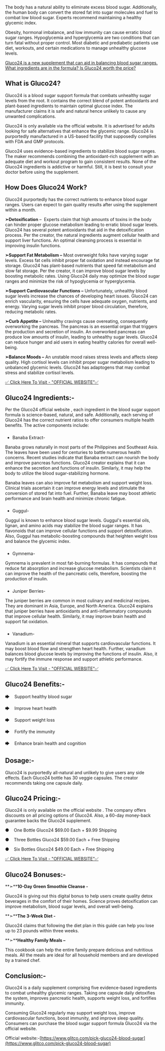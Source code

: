 The body has a natural ability to eliminate excess blood sugar. Additionally, the human body can convert the stored fat into sugar molecules and fuel to combat low blood sugar. Experts recommend maintaining a healthy glycemic index.

Obesity, hormonal imbalance, and low immunity can cause erratic blood sugar ranges. Hypoglycemia and hyperglycemia are two conditions that can turn fatal without proper control. Most diabetic and prediabetic patients use diet, workouts, and certain medications to manage unhealthy glucose levels.

[Gluco24 is a new supplement that can aid in balancing blood sugar ranges. What ingredients are in the formula? Is Gluco24 worth the price?](https://www.glitco.com/pick-gluco24-blood-sugar)

What is Gluco24?
----------------

Gluco24 is a blood sugar support formula that combats unhealthy sugar levels from the root. It contains the correct blend of potent antioxidants and plant-based ingredients to maintain optimal glucose index. The manufacturer claims it is safe and natural hence unlikely to cause any unwanted complications.

Gluco24 is only available via the official website. It is advertised for adults looking for safe alternatives that enhance the glycemic range. Gluco24 is purportedly manufactured in a US-based facility that supposedly complies with FDA and GMP protocols.

Gluco24 uses evidence-based ingredients to stabilize blood sugar ranges. The maker recommends combining the antioxidant-rich supplement with an adequate diet and workout program to gain consistent results. None of the Gluco24 ingredients is addictive or harmful. Still, it is best to consult your doctor before using the supplement.

How Does Gluco24 Work?
----------------------

Gluco24 purportedly has the correct nutrients to enhance blood sugar ranges. Users can expect to gain quality results after using the supplement within a month.

**➣Detoxification** –  Experts claim that high amounts of toxins in the body can hinder proper glucose metabolism leading to erratic blood sugar levels. Gluco24 has several potent antioxidants that aid in the detoxification process. Per the creator, the natural ingredients augment cellular health and support liver functions. An optimal cleansing process is essential in improving insulin functions.

**➣Support Fat Metabolism –** Most overweight folks have varying sugar levels. Excess fat cells inhibit proper fat oxidation and instead encourage fat storage. Gluco24 has plant-based nutrients that speed fat metabolism and slow fat storage. Per the creator, it can improve blood sugar levels by boosting metabolic rates. Using Gluco24 daily may optimize the blood sugar ranges and minimize the risk of hypoglycemia or hyperglycemia.

**➣Support Cardiovascular Functions –** Unfortunately, unhealthy blood sugar levels increase the chances of developing heart issues. Gluco24 can enrich vascularity, ensuring the cells have adequate oxygen, nutrients, and energy. Varying sugar levels inhibit proper blood circulation, therefore, reducing metabolic rates.

**➣Curb Appetite –** Unhealthy cravings cause overeating, consequently overworking the pancreas. The pancreas is an essential organ that triggers the production and secretion of insulin. An overworked pancreas can produce low amounts of insulin, leading to unhealthy sugar levels. Gluco24 can reduce hunger and aid users in eating healthy calories for overall well-being.

**➣Balance Moods –** An unstable mood raises stress levels and affects sleep quality. High cortisol levels can inhibit proper sugar metabolism leading to unbalanced glycemic levels. Gluco24 has adaptogens that may combat stress and stabilize cortisol levels.

[✅ Click Here To Visit - "OFFICIAL WEBSITE"✅](https://www.glitco.com/pick-gluco24-blood-sugar)

Gluco24 Ingredients:-
---------------------

Per the Gluco24 official website , each ingredient in the blood sugar support formula is science-based, natural, and safe. Additionally, each serving of Gluco24 has the correct nutrient ratios to offer consumers multiple health benefits. The active components include:

### 

*   Banaba Extract-

Banaba grows naturally in most parts of the Philippines and Southeast Asia. The leaves have been used for centuries to battle numerous health concerns. Recent studies indicate that Banaba extract can nourish the body and improve pancreas functions. Gluco24 creator explains that it can enhance the secretion and functions of insulin. Similarly, it may help the body to utilize the blood sugar-stabilizing hormone.

Banaba leaves can also improve fat metabolism and support weight loss. Clinical trials ascertain it can improve energy levels and stimulate the conversion of stored fat into fuel. Further, Banaba leave may boost athletic performance and brain health and minimize chronic fatigue.

### 

*   Guggul-

Guggul is known to enhance blood sugar levels. Guggul's essential oils, lignan, and amino acids may stabilize the blood sugar ranges. It has flavonoids that can improve cellular functions and support detoxification. Also, Guggul has metabolic-boosting compounds that heighten weight loss and balance the glycemic index.

### 

*   Gymnema-

Gymnema is prevalent in most fat-burning formulas. It has compounds that reduce fat absorption and increase glucose metabolism. Scientists claim it can improve the health of the pancreatic cells, therefore, boosting the production of insulin.

### 

*   Juniper Berries-

The juniper berries are common in most culinary and medicinal recipes. They are dominant in Asia, Europe, and North America. Gluco24 explains that juniper berries have antioxidants and anti-inflammatory compounds that improve cellular health. Similarly, it may improve brain health and support fat oxidation.

### 

*   Vanadium-

Vanadium is an essential mineral that supports cardiovascular functions. It may boost blood flow and strengthen heart health. Further, vanadium balances blood glucose levels by improving the functions of insulin. Also, it may fortify the immune response and support athletic performance.

[✅ Click Here To Visit - "OFFICIAL WEBSITE"✅](https://www.glitco.com/pick-gluco24-blood-sugar)

Gluco24 Benefits:-
------------------

🡆    Support healthy blood sugar

🡆    Improve heart health

🡆    Support weight loss

🡆    Fortify the immunity

🡆    Enhance brain health and cognition

Dosage:-
--------

Gluco24 is purportedly all-natural and unlikely to give users any side effects. Each Gluco24 bottle has 30 veggie capsules. The creator recommends taking one capsule daily.

Gluco24 Pricing:-
-----------------

Gluco24 is only available on the official website . The company offers discounts on all pricing options of Gluco24. Also, a 60-day money-back guarantee backs the Gluco24 supplement.

●    One Bottle Gluco24 $69.00 Each + $9.99 Shipping

●    Three Bottles Gluco24 $59.00 Each + Free Shipping

●    Six Bottles Gluco24 $49.00 Each + Free Shipping

[✅ Click Here To Visit - "OFFICIAL WEBSITE"✅](https://www.glitco.com/pick-gluco24-blood-sugar)

Gluco24 Bonuses:-
-----------------

**➣****10-Day Green Smoothie Cleanse -**

Gluco24 is giving out this digital bonus to help users create quality detox beverages in the comfort of their homes. Science proves detoxification can improve metabolism, blood sugar levels, and overall well-being.

**➣****The 3-Week Diet -**

Gluco24 claims that following the diet plan in this guide can help you lose up to 23 pounds within three weeks.

**➣****Healthy Family Meals –**

This cookbook can help the entire family prepare delicious and nutritious meals. All the meals are ideal for all household members and are developed by a trained chef.

Conclusion:-
------------

Gluco24 is a daily supplement comprising five evidence-based ingredients to combat unhealthy glycemic ranges. Taking one capsule daily detoxifies the system, improves pancreatic health, supports weight loss, and fortifies immunity.

Consuming Gluco24 regularly may support weight loss, improve cardiovascular functions, boost immunity, and improve sleep quality. Consumers can purchase the blood sugar support formula Gluco24 via the official website.

Official website:-[https://www.glitco.com/pick-gluco24-blood-sugar](https://www.glitco.com/pick-gluco24-blood-sugar)
